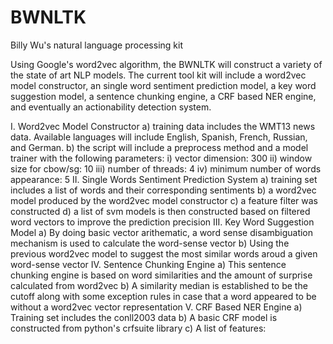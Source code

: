 # BWNLTK
Billy Wu's natural language processing kit 

Using Google's word2vec algorithm, the BWNLTK will construct a variety of the state of art NLP models. The current tool kit will include a word2vec model constructor, an single word sentiment prediction model, a key word suggestion model, a sentence chunking engine, a CRF based NER engine, and eventually an actionability detection system.

I.   Word2vec Model Constructor
  a) training data includes the WMT13 news data. Available languages will include English, Spanish, French, Russian, and German.
  b) the script will include a preprocess method and a model trainer with the following parameters:
    i)   vector dimension: 300
    ii)  window size for cbow/sg: 10
    iii) number of threads: 4
    iv)  minimum number of words appearance: 5
II.  Single Words Sentiment Prediction System
  a) training set includes a list of words and their corresponding sentiments
  b) a word2vec model produced by the word2vec model constructor 
  c) a feature filter was constructed
  d) a list of svm models is then constructed based on filtered word vectors to improve the prediction precision
III. Key Word Suggestion Model
  a) By doing basic vector arithematic, a word sense disambiguation mechanism is used to calculate the word-sense vector
  b) Using the previous word2vec model to suggest the most similar words aroud a given word-sense vector
IV.  Sentence Chunking Engine
  a) This sentence chunking engine is based on word similarities and the amount of surprise calculated from word2vec
  b) A similarity median is established to be the cutoff along with some exception rules in case that a word appeared to be without a word2vec vector representation
V.   CRF Based NER Engine
  a) Training set includes the conll2003 data
  b) A basic CRF model is constructed from python's crfsuite library
  c) A list of features:

  
